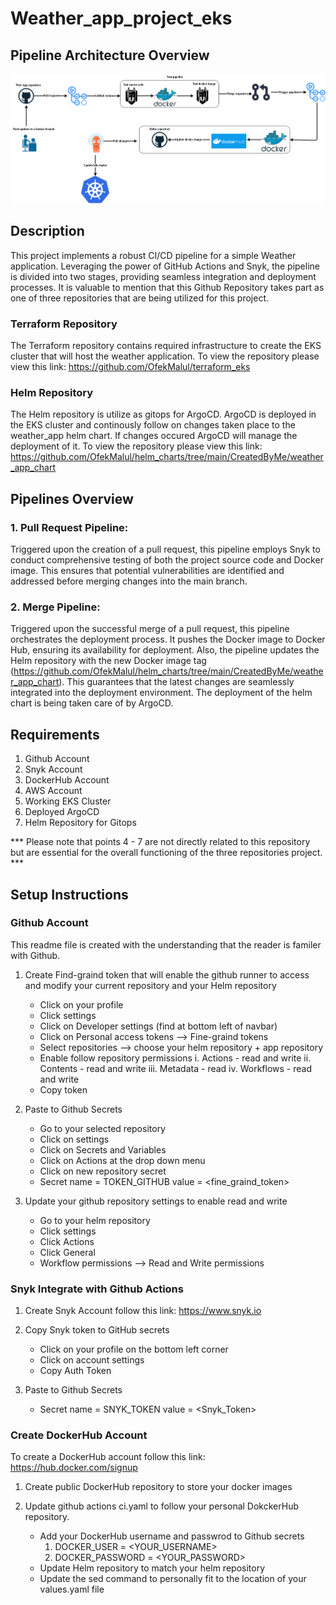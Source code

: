 # Weather_app_project_eks

## Pipeline Architecture Overview
![CI-CD pipeline](CI_CD_Pipeline.png)

## Description
This project implements a robust CI/CD pipeline for a simple Weather application. Leveraging the power of GitHub Actions and Snyk, the pipeline is divided into two stages, providing seamless integration and deployment processes. It is valuable to mention that this Github Repository takes part as one of three repositories that are being utilized for this project.

### Terraform Repository
The Terraform repository contains required infrastructure to create the EKS cluster that will host the weather application. 
To view the repository please view this link: https://github.com/OfekMalul/terraform_eks 

### Helm Repository
The Helm repository is utilize as gitops for ArgoCD. ArgoCD is deployed in the EKS cluster and continously follow on changes taken place to the weather_app helm chart. If changes occured ArgoCD will manage the deployment of it. 
To view the repository please view this link: https://github.com/OfekMalul/helm_charts/tree/main/CreatedByMe/weather_app_chart

## Pipelines Overview
### 1. Pull Request Pipeline:
Triggered upon the creation of a pull request, this pipeline employs Snyk to conduct comprehensive testing of both the project source code and Docker image. This ensures that potential vulnerabilities are identified and addressed before merging changes into the main branch.

### 2. Merge Pipeline:
Triggered upon the successful merge of a pull request, this pipeline orchestrates the deployment process. It pushes the Docker image to Docker Hub, ensuring its availability for deployment. Also, the pipeline updates the Helm repository with the new Docker image tag (https://github.com/OfekMalul/helm_charts/tree/main/CreatedByMe/weather_app_chart). This guarantees that the latest changes are seamlessly integrated into the deployment environment. The deployment of the helm chart is being taken care of by ArgoCD.

## Requirements
1. Github Account
2. Snyk Account
3. DockerHub Account
4. AWS Account
5. Working EKS Cluster
6. Deployed ArgoCD
7. Helm Repository for Gitops

*** Please note that points 4 - 7 are not directly related to this repository but are essential for the overall functioning of the three repositories project. ***

## Setup Instructions

### Github Account
This readme file is created with the understanding that the reader is familer with Github.

1. Create Find-graind token that will enable the github runner to access and modify your current repository and your Helm repository
    - Click on your profile
    - Click settings
    - Click on Developer settings (find at bottom left of navbar)
    - Click on Personal access tokens --> Fine-graind tokens
    - Select repositories --> choose your helm repository + app repository
    - Enable follow repository permissions
        i. Actions - read and write
        ii. Contents - read and write
        iii. Metadata - read
        iv. Workflows - read and write
    - Copy token

2. Paste to Github Secrets
    - Go to your selected repository
    - Click on settings
    - Click on Secrets and Variables
    - Click on Actions at the drop down menu
    - Click on new repository secret
    - Secret name = TOKEN_GITHUB value = <fine_graind_token>

3. Update your github repository settings to enable read and write
    - Go to your helm repository
    - Click settings
    - Click Actions
    - Click General
    - Workflow permissions --> Read and Write permissions

### Snyk Integrate with Github Actions
1. Create Snyk Account follow this link: 
https://www.snyk.io

2. Copy Snyk token to GitHub secrets
    - Click on your profile on the bottom left corner
    - Click on account settings
    - Copy Auth Token

3. Paste to Github Secrets
    - Secret name = SNYK_TOKEN value = <Snyk_Token>

### Create DockerHub Account
To create a DockerHub account follow this link: 
https://hub.docker.com/signup


1. Create public DockerHub repository to store your docker images

2. Update github actions ci.yaml to follow your personal DokckerHub repository.
    - Add your DockerHub username and passwrod to Github secrets
        1. DOCKER_USER = <YOUR_USERNAME>
        2. DOCKER_PASSWORD = <YOUR_PASSWORD>
    - Update Helm repository to match your helm repository
    - Update the sed command to personally fit to the location of your values.yaml file